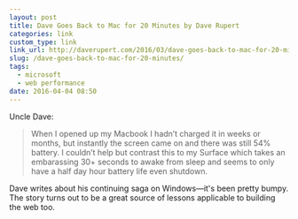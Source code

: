 ```yaml
---
layout: post
title: Dave Goes Back to Mac for 20 Minutes by Dave Rupert
categories: link
custom_type: link
link_url: http://daverupert.com/2016/03/dave-goes-back-to-mac-for-20-minutes/
slug: /dave-goes-back-to-mac-for-20-minutes/
tags:
  - microsoft
  - web performance
date: 2016-04-04 08:50
---
```

Uncle Dave:

> When I opened up my Macbook I hadn’t charged it in weeks or months, but instantly the screen came on and there was still 54% battery. I couldn’t help but contrast this to my Surface which takes an embarassing 30+ seconds to awake from sleep and seems to only have a half day hour battery life even shutdown.

Dave writes about his continuing saga on Windows—it's been pretty bumpy. The story turns out to be a great source of lessons applicable to building the web too.
